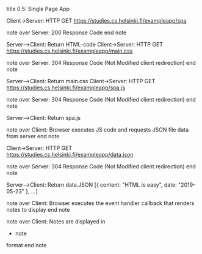 title 0.5: Single Page App

Client->Server: HTTP GET https://studies.cs.helsinki.fi/exampleapp/spa

note over Server:
200 Response Code
end note 

Server-->Client: Return HTML-code
Client->Server:  HTTP GET https://studies.cs.helsinki.fi/exampleapp/main.css

note over Server:
304 Response Code 
(Not Modified client redirection)
end note

Server-->Client: Return main.css
Client->Server: HTTP GET https://studies.cs.helsinki.fi/exampleapp/spa.js

note over Server:
304 Response Code 
(Not Modified client redirection)
end note

Server-->Client: Return spa.js

note over Client:
Browser executes JS code and requests 
JSON file data from server 
end note

Client->Server: HTTP GET https://studies.cs.helsinki.fi/exampleapp/data.json

note over Server:
304 Response Code 
(Not Modified client redirection)
end note

Server-->Client: Return data.JSON [{ content: "HTML is easy", date: "2019-05-23" }, ...]

note over Client:
Browser executes the event handler callback
that renders notes to display 
end note


note over Client:
Notes are displayed in <ul> 
<li> note </>
</ul>
format
end note




